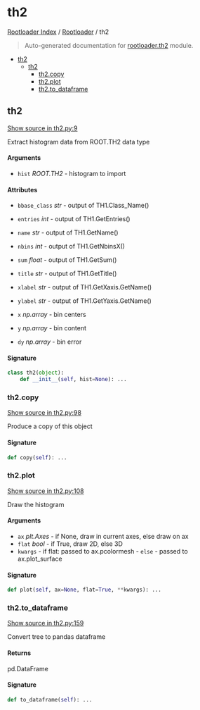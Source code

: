 # th2

[Rootloader Index](../README.md#rootloader-index) / [Rootloader](./index.md#rootloader) / th2

> Auto-generated documentation for [rootloader.th2](../../rootloader/th2.py) module.

- [th2](#th2)
  - [th2](#th2-1)
    - [th2.copy](#th2copy)
    - [th2.plot](#th2plot)
    - [th2.to_dataframe](#th2to_dataframe)

## th2

[Show source in th2.py:9](../../rootloader/th2.py#L9)

Extract histogram data from ROOT.TH2 data type

#### Arguments

- `hist` *ROOT.TH2* - histogram to import

#### Attributes

- `bbase_class` *str* - output of TH1.Class_Name()
- `entries` *int* - output of TH1.GetEntries()
- `name` *str* - output of TH1.GetName()
- `nbins` *int* - output of TH1.GetNbinsX()
- `sum` *float* - output of TH1.GetSum()
- `title` *str* - output of TH1.GetTitle()
- `xlabel` *str* - output of TH1.GetXaxis.GetName()
- `ylabel` *str* - output of TH1.GetYaxis.GetName()

- `x` *np.array* - bin centers
- `y` *np.array* - bin content
- `dy` *np.array* - bin error

#### Signature

```python
class th2(object):
    def __init__(self, hist=None): ...
```

### th2.copy

[Show source in th2.py:98](../../rootloader/th2.py#L98)

Produce a copy of this object

#### Signature

```python
def copy(self): ...
```

### th2.plot

[Show source in th2.py:108](../../rootloader/th2.py#L108)

Draw the histogram

#### Arguments

- `ax` *plt.Axes* - if None, draw in current axes, else draw on ax
- `flat` *bool* - if True, draw 2D, else 3D
- `kwargs` - if flat: passed to ax.pcolormesh
        - `else` - passed to ax.plot_surface

#### Signature

```python
def plot(self, ax=None, flat=True, **kwargs): ...
```

### th2.to_dataframe

[Show source in th2.py:159](../../rootloader/th2.py#L159)

Convert tree to pandas dataframe

#### Returns

pd.DataFrame

#### Signature

```python
def to_dataframe(self): ...
```